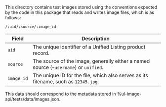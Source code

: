 This directory contains test images stored using the conventions expected by the code in this package that reads
and writes image files, which is as follows:

`/:uid/:source/:image_id`

| Field      | Description |
| ---------- | ----------- |
| `uid`      | The unique identifier of a Unified Listing product record. |
| `source`   | The source of the image, generally either a named source (`~username`) or `unified`. |
| `image_id` | The unique ID for the file, which also serves as its filename, such as `12345.jpg`. |

This data should correspond to the metadata stored in %ul-image-api/tests/data/images.json.